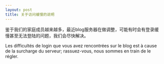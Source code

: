 ```yaml
---
layout: post
title: 关于访问缓慢的说明
---
```


鉴于我们的家庭成员越来越多，最近blog服务器在做调整，可能有时会有登录缓慢甚至无法登陆的问题，我们会尽快解决。

Les difficultés de login que vous avez rencontrées sur le blog est à cause de la surcharge du serveur; rassuez-vous, nous sommes en train de le régler.
